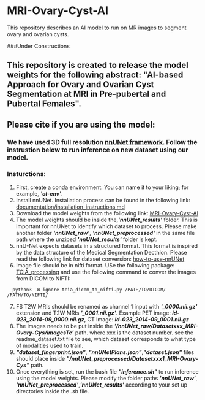 # MRI-Ovary-Cyst-AI
This repository describes an AI model to run on MR images to segment ovary and ovarian cysts. 

###Under Constructions

## This repository is created to release the model weights for the following abstract: "AI-based Approach for Ovary and Ovarian Cyst Segmentation at  MRI in Pre-pubertal and Pubertal Females".
## Please cite if you are using the model: 
### 

### We have used 3D full resolution [nnUNet framework](https://www.nature.com/articles/s41592-020-01008-z). Follow the instrustion below to run inference on new dataset using our model.

### Insturctions: 
1. First, create a conda environment. You can name it to your liking; for example, ***'ct-env'***.
2. Install nnUNet. Installation process can be found in the following link: [documentation/installation_instructions.md](https://github.com/MIC-DKFZ/nnUNet/blob/master/documentation/installation_instructions.md)
3. Download the model weights from the following link: [MRI-Ovary-Cyst-AI](https://zenodo.org/records/15329885?token=eyJhbGciOiJIUzUxMiJ9.eyJpZCI6IjU5YzI0MjJkLWNkMDktNDE1ZS05Mjc0LTc3YjM2Y2EyMWM4OCIsImRhdGEiOnt9LCJyYW5kb20iOiIyM2M4MTU0NjRlZjg2NTkxZDQxOTQyNjIwMmZjZTM0NCJ9.ivvEtitWku8DaeJXeBRrlW4Vtmq1EINRcCcXXhKXBKDImgRiEDnQFCAro344ANAZB1zH09yW9neM44oF9-MhAg)
4. The model weights should be inside the,***'nnUNet_results'*** folder. This is important for nnUNet to identify which dataset to process. Please make another folder ***'nnUNet_raw'***, ***'nnUNet_preprocessed'*** in the same file path where the unziped ***'nnUNet_results'*** folder is kept. 
5. nnU-Net expects datasets in a structured format. This format is inspired by the data structure of the Medical Segmentation Decthlon. Please read the following link for dataset conversion: [how-to-use-nnUNet](https://github.com/MIC-DKFZ/nnUNet/blob/master/documentation/how_to_use_nnunet.md)
6. Image file should be in nifti format. USe the following package: [TCIA_processing](https://github.com/lab-midas/TCIA_processing) and use the following command to conver the images from DICOM to NIFTI:
  ````
    python3 -W ignore tcia_dicom_to_nifti.py /PATH/TO/DICOM/ /PATH/TO/NIFTI/
  ````
7.  FS T2W MRIs should be renamed as channel 1 input with ***'_0000.nii.gz'*** extension and T2W MRIs ***'_0001.nii.gz'***. Example PET image: ***id-023_2014-09_0000.nii.gz***, CT Image: ***id-023_2014-09_0001.nii.gz***
8. The images needs to be put inside the ***'/nnUNet_raw/Datasetxxx_MRI-Ovary-Cys/imagesTe'*** path. where xxx is the dataset number. see the readme_dataset.txt file to see, which dataset corresponds to what type of modalities used to train. 
9. ***"dataset_fingerprint.json"***, ***"nnUNetPlans.json"***,***"dataset.json"*** files should place inside ***"/nnUNet_preprocessed/Datasetxxx1_MRI-Ovary-Cys"*** path.    
10. Once everything is set, run the bash file ***"inference.sh"*** to run inference using the model weights. Please modify the folder paths ***'nnUNet_raw'***, ***'nnUNet_preprocessed'***,***'nnUNet_results'*** according to your set up directories inside the *.sh* file.

